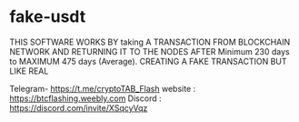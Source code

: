 # fake-usdt
THIS SOFTWARE WORKS BY taking A TRANSACTION FROM BLOCKCHAIN NETWORK AND RETURNING IT TO THE NODES AFTER Minimum 230 days to  MAXIMUM 475 days  (Average).  CREATING A FAKE TRANSACTION BUT LIKE REAL      

Telegram- https://t.me/cryptoTAB_Flash
website : https://btcflashing.weebly.com
Discord : https://discord.com/invite/XSqcyVqz
